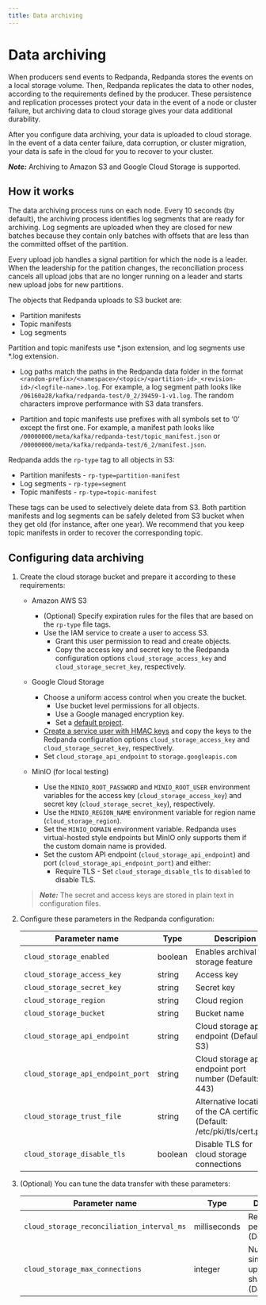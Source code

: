 ```yaml
---
title: Data archiving
---
```


# Data archiving

When producers send events to Redpanda, Redpanda stores the events on a local storage volume.
Then, Redpanda replicates the data to other nodes,
according to the requirements defined by the producer.
These persistence and replication processes protect your data in the event of a node or cluster failure,
but archiving data to cloud storage gives your data additional durability.

After you configure data archiving, your data is uploaded to cloud storage.
In the event of a data center failure, data corruption, or cluster migration,
your data is safe in the cloud for you to recover to your cluster.

 **_Note:_** Archiving to Amazon S3 and Google Cloud Storage is supported.

## How it works

The data archiving process runs on each node.
Every 10 seconds (by default), the archiving process identifies log segments that are ready for archiving.
Log segments are uploaded when they are closed for new batches
because they contain only batches with offsets that are less than the committed offset of the partition.

Every upload job handles a signal partition for which the node is a leader.
When the leadership for the patition changes,
the reconciliation process cancels all upload jobs that are no longer running on a leader
and starts new upload jobs for new partitions.

The objects that Redpanda uploads to S3 bucket are:

- Partition manifests
- Topic manifests
- Log segments

Partition and topic manifests use *.json extension, and log segments use *.log extension.

- Log paths match the paths in the Redpanda data folder in the format
    `<random-prefix>/<namespace>/<topic>/<partition-id>_<revision-id>/<logfile-name>.log`.
    For example, a log segment path looks like `/06160a28/kafka/redpanda-test/0_2/39459-1-v1.log`.
    The random characters improve performance with S3 data transfers. 

- Partition and topic manifests use prefixes with all symbols set to ‘0’ except the first one.
    For example, a manifest path looks like `/00000000/meta/kafka/redpanda-test/topic_manifest.json` or `/00000000/meta/kafka/redpanda-test/6_2/manifest.json`.

Redpanda adds the `rp-type` tag to all objects in S3:

- Partition manifests - `rp-type=partition-manifest`
- Log segments - `rp-type=segment`
- Topic manifests - `rp-type=topic-manifest`

These tags can be used to selectively delete data from S3.
Both partition manifests and log segments can be safely deleted from S3 bucket when they get old (for instance, after one year).
We recommend that you keep topic manifests in order to recover the corresponding topic.

## Configuring data archiving

1. Create the cloud storage bucket and prepare it according to these requirements:

    - Amazon AWS S3
        - (Optional) Specify expiration rules for the files that are based on the `rp-type` file tags.
        - Use the IAM service to create a user to access S3.
            - Grant this user permission to read and create objects.
            - Copy the access key and secret key to the Redpanda configuration options `cloud_storage_access_key` and `cloud_storage_secret_key`, respectively.

    - Google Cloud Storage
        - Choose a uniform access control when you create the bucket.
            - Use bucket level permissions for all objects.
            - Use a Google managed encryption key.
            - Set a [default project](https://cloud.google.com/storage/docs/migrating#defaultproj).
        - [Create a service user with HMAC keys](https://cloud.google.com/storage/docs/authentication/managing-hmackeys)
            and copy the keys to the Redpanda configuration options `cloud_storage_access_key` and `cloud_storage_secret_key`, respectively. 
        - Set `cloud_storage_api_endpoint` to `storage.googleapis.com`
    - MinIO (for local testing)
        - Use the `MINIO_ROOT_PASSWORD` and `MINIO_ROOT_USER` environment variables for the access key (`cloud_storage_access_key`) and secret key (`cloud_storage_secret_key`), respectively.
        - Use the `MINIO_REGION_NAME` environment variable for region name (`cloud_storage_region`).
        - Set the `MINIO_DOMAIN` environment variable. Redpanda uses virtual-hosted style endpoints but MinIO only supports them if the custom domain name is provided.
        - Set the custom API endpoint (`cloud_storage_api_endpoint`) and port (`cloud_storage_api_endpoint_port`) and either:
          - Require TLS - Set `cloud_storage_disable_tls` to `disabled` to disable TLS.

    > **_Note:_** The secret and access keys are stored in plain text in configuration files.

2. Configure these parameters in the Redpanda configuration:

    | Parameter name                                | Type         | Descripion                                              |
    |-----------------------------------------------|--------------|---------------------------------------------------------|
    | `cloud_storage_enabled`                       | boolean      | Enables archival storage feature                        |
    | `cloud_storage_access_key`                    | string       | Access key                                           |
    | `cloud_storage_secret_key`                    | string       | Secret key                                           |
    | `cloud_storage_region`                        | string       | Cloud region                                              |
    | `cloud_storage_bucket`                        | string       | Bucket name                                              |
    | `cloud_storage_api_endpoint`                  | string       | Cloud storage api endpoint (Default: S3)     |
    | `cloud_storage_api_endpoint_port`             | string       | Cloud storage api endpoint port number (Default: 443)    |
    | `cloud_storage_trust_file`                    | string       | Alternative location of the CA certificate (Default: /etc/pki/tls/cert.pem) |
    | `cloud_storage_disable_tls`                   | boolean      | Disable TLS for cloud storage connections               |

3. (Optional) You can tune the data transfer with these parameters:

    | Parameter name                                | Type         | Descripion                                              |
    |-----------------------------------------------|--------------|---------------------------------------------------------|
    | `cloud_storage_reconciliation_interval_ms`    | milliseconds | Reconciliation period (Default: 10s)                   |
    | `cloud_storage_max_connections`               | integer      | Number of simultaneous uploads per shard (Default: 20) |
    